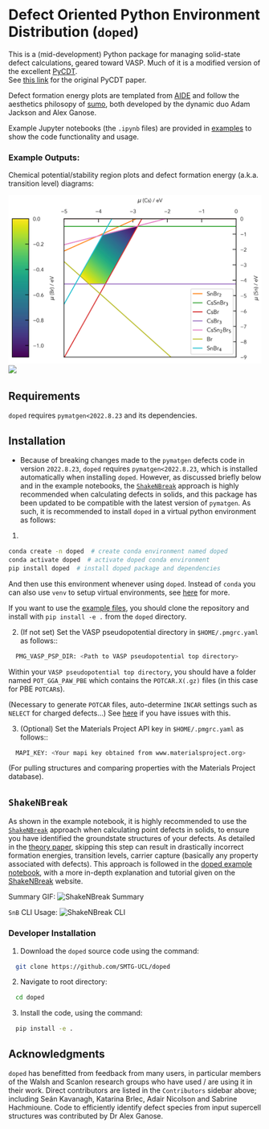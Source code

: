 # **D**efect **O**riented **P**ython **E**nvironment **D**istribution (`doped`)
This is a (mid-development) Python package for managing solid-state defect calculations,
geared toward VASP. Much of it is a modified version of the excellent [PyCDT](https://bitbucket.org/mbkumar/pycdt).  
See [this link](https://www.sciencedirect.com/science/article/pii/S0010465518300079) for the original PyCDT paper.

Defect formation energy plots are templated from [AIDE](https://github.com/SMTG-UCL/aide) and follow the aesthetics
philosopy of [sumo](https://smtg-ucl.github.io/sumo/), both developed by the dynamic duo Adam Jackson and Alex Ganose.

Example Jupyter notebooks (the `.ipynb` files) are provided in [examples](examples) to show the code functionality and usage.

### Example Outputs:
Chemical potential/stability region plots and defect formation energy (a.k.a. transition level) diagrams:

<img src="https://raw.githubusercontent.com/SMTG-UCL/doped/master/files/doped_chempot_plotting.png" width="530"><img src="https://raw.githubusercontent.com/SMTG-UCL/doped/master/files/doped_TLD_plot.png" width="470">

## Requirements
`doped` requires `pymatgen<2022.8.23` and its dependencies.

## Installation
- Because of breaking changes made to the `pymatgen` defects code in version `2022.8.23`, `doped` requires 
`pymatgen<2022.8.23`, which is installed automatically when installing `doped`. 
However, as discussed briefly below and in the example notebooks, the 
[`ShakeNBreak`](https://shakenbreak.readthedocs.io/en/latest/) approach is highly recommended when calculating 
defects in solids, and this package has been updated to be compatible with the latest version of `pymatgen`.
As such, it is recommended to install `doped` in a virtual python environment as follows:

1. 
```bash
conda create -n doped  # create conda environment named doped
conda activate doped  # activate doped conda environment
pip install doped  # install doped package and dependencies
```
And then use this environment whenever using `doped`.
Instead of `conda` you can also use `venv` to setup virtual environments, 
see [here](https://www.freecodecamp.org/news/how-to-setup-virtual-environments-in-python/) for more.

If you want to use the [example files](examples), 
you should clone the repository and install with `pip install -e .` from the `doped` directory.

2. (If not set) Set the VASP pseudopotential directory in `$HOME/.pmgrc.yaml` as follows::
```bash
  PMG_VASP_PSP_DIR: <Path to VASP pseudopotential top directory>
```
Within your `VASP pseudopotential top directory`, you should have a folder named `POT_GGA_PAW_PBE` which contains the `POTCAR.X(.gz)` files (in this case for PBE `POTCAR`s).

(Necessary to generate `POTCAR` files, auto-determine `INCAR` settings such as `NELECT` for charged defects...)
See [here](https://pymatgen.org/installation.html#potcar-setup) if you have issues with this.

3. (Optional) Set the Materials Project API key in `$HOME/.pmgrc.yaml` as follows::
```bash
  MAPI_KEY: <Your mapi key obtained from www.materialsproject.org>
```
(For pulling structures and comparing properties with the Materials Project database).


## `ShakeNBreak`
As shown in the example notebook, it is highly recommended to use the [`ShakeNBreak`](https://shakenbreak.readthedocs.io/en/latest/) approach when calculating point defects in solids, to ensure you have identified the groundstate structures of your defects. As detailed in the [theory paper](https://arxiv.org/abs/2207.09862), skipping this step can result in drastically incorrect formation energies, transition levels, carrier capture (basically any property associated with defects). This approach is followed in the [doped example notebook](https://github.com/SMTG-UCL/doped/blob/master/dope_Example_Notebook.ipynb), with a more in-depth explanation and tutorial given on the [ShakeNBreak](https://shakenbreak.readthedocs.io/en/latest/) website.

Summary GIF:
![ShakeNBreak Summary](files/SnB_Supercell_Schematic_PES_2sec_Compressed.gif)

`SnB` CLI Usage:
![ShakeNBreak CLI](files/SnB_CLI.gif)


### Developer Installation

1. Download the `doped` source code using the command:
```bash
  git clone https://github.com/SMTG-UCL/doped
```
2.  Navigate to root directory:
```bash
  cd doped
```
3.  Install the code, using the command:
```bash
  pip install -e .
```

## Acknowledgments
`doped` has benefitted from feedback from many users, in particular members of the Walsh and Scanlon research groups who have used / are using it in their work. Direct contributors are listed in the `Contributors` sidebar above; including Seán Kavanagh, Katarina Brlec, Adair Nicolson and Sabrine Hachmioune. Code to efficiently identify defect species from input supercell structures was contributed by Dr Alex Ganose.
